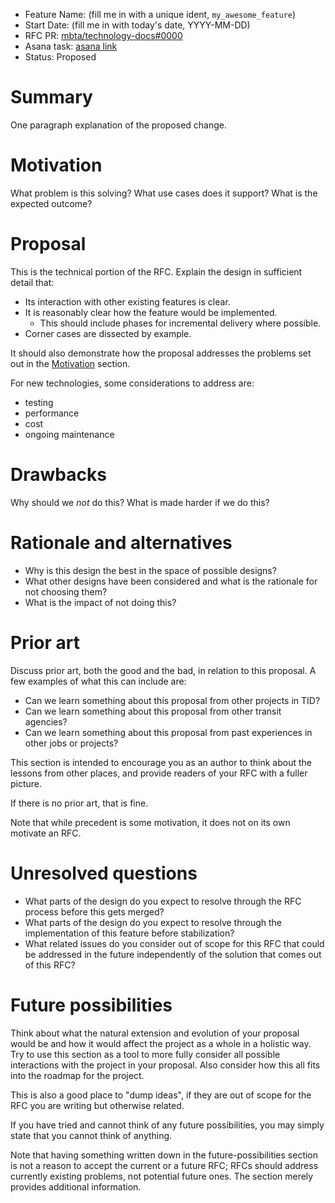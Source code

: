- Feature Name: (fill me in with a unique ident, `my_awesome_feature`)
- Start Date: (fill me in with today's date, YYYY-MM-DD)
- RFC PR: [mbta/technology-docs#0000](https://github.com/mbta/technology-docs/pull/0000)
- Asana task: [asana link](https://app.asana.com/)
- Status: Proposed

# Summary
[summary]: #summary

One paragraph explanation of the proposed change.

# Motivation
[motivation]: #motivation

What problem is this solving? What use cases does it support? What is the expected outcome?

# Proposal
[proposal]: #proposal

This is the technical portion of the RFC. Explain the design in sufficient detail that:

- Its interaction with other existing features is clear.
- It is reasonably clear how the feature would be implemented.
  - This should include phases for incremental delivery where possible.
- Corner cases are dissected by example.

It should also demonstrate how the proposal addresses the problems set out in the
[Motivation][motivation] section.

For new technologies, some considerations to address are:
- testing
- performance
- cost
- ongoing maintenance

# Drawbacks
[drawbacks]: #drawbacks

Why should we *not* do this? What is made harder if we do this?

# Rationale and alternatives
[rationale-and-alternatives]: #rationale-and-alternatives

- Why is this design the best in the space of possible designs?
- What other designs have been considered and what is the rationale for not
  choosing them?
- What is the impact of not doing this?

# Prior art
[prior-art]: #prior-art

Discuss prior art, both the good and the bad, in relation to this proposal. A
few examples of what this can include are:

- Can we learn something about this proposal from other projects in TID?
- Can we learn something about this proposal from other transit agencies?
- Can we learn something about this proposal from past experiences in other jobs or projects?

This section is intended to encourage you as an author to think about the lessons from other places,
and provide readers of your RFC with a fuller picture.

If there is no prior art, that is fine.

Note that while precedent is some motivation, it does not on its own motivate an RFC.

# Unresolved questions
[unresolved-questions]: #unresolved-questions

- What parts of the design do you expect to resolve through the RFC process before this gets merged?
- What parts of the design do you expect to resolve through the implementation of this feature
  before stabilization?
- What related issues do you consider out of scope for this RFC that could be addressed in the
  future independently of the solution that comes out of this RFC?

# Future possibilities
[future-possibilities]: #future-possibilities

Think about what the natural extension and evolution of your proposal would be and how it would
affect the project as a whole in a holistic way. Try to use this section as a tool to more fully
consider all possible interactions with the project in your proposal. Also consider how this all
fits into the roadmap for the project.

This is also a good place to "dump ideas", if they are out of scope for the RFC you are writing but
otherwise related.

If you have tried and cannot think of any future possibilities, you may simply state that you cannot
think of anything.

Note that having something written down in the future-possibilities section is
not a reason to accept the current or a future RFC; RFCs should address
currently existing problems, not potential future ones. The section merely
provides additional information.
